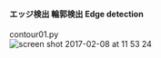 #### エッジ検出 輪郭検出 Edge detection<br>

contour01.py<br>
![screen shot 2017-02-08 at 11 53 24](https://cloud.githubusercontent.com/assets/17031124/22721617/2e3eaf40-edf5-11e6-9158-759c0985d057.png)<br>